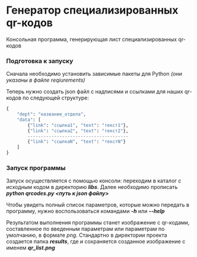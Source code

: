 # Генератор специализированных qr-кодов
Консольная программа, генерирующая лист специализированных qr-кодов

### Подготовка к запуску
Сначала необходимо установить зависимые пакеты для Python *(они указаны в файле reqiurements)*

Теперь нужно создать json файл с надписями и ссылками для наших qr-кодов по следующей структуре:

```Python
{
    "dept": "название_отдела",
    "data": [
        {"link": "ссылка1", "text": "текст1"},
        {"link": "ссылка2", "text": "текст2"},
        --------------------------------------
        {"link": "ссылкаN", "text": "текстN"}
    ]
}
```

### Запуск программы

Запуск осуществляется с помощью консоли: переходим в каталог с исходным кодом в директорию ***libs***.
Далее необходимо прописать ***python qrcodes.py <путь к json файлу>***

Чтобы увидеть полный список параметров, которые можно передать в программу, нужно воспользоваться командами ***-h*** или ***--help***

Результатом выполнения программы станет изображение с qr-кодами, составленное по введенным параметрам или параметрам по умолчанию, в формате *png*.
Стандартно в директории проекта создается папка ***results***, где и сохраняется созданное изображение с именем ***qr_list.png***
